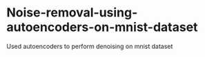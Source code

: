 # Noise-removal-using-autoencoders-on-mnist-dataset
Used autoencoders to perform denoising on mnist dataset 
